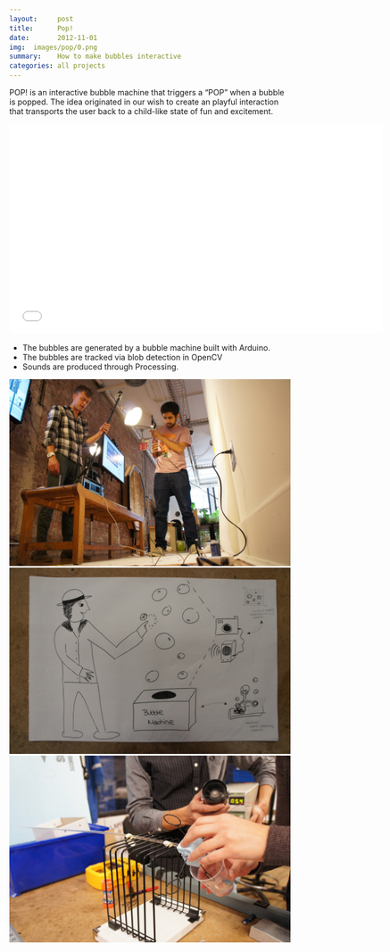 ```yaml
---
layout:     post
title:      Pop!
date:       2012-11-01
img:  images/pop/0.png
summary:    How to make bubbles interactive
categories: all projects
---
```



POP! is an interactive bubble machine that triggers a “POP” when a bubble is popped. The idea originated in our wish to create an playful interaction that transports the user back to a child-like state of fun and excitement.

<div class="mxn1 embed-container">
<iframe class="px4" src="//player.vimeo.com/video/97659314" width="670" height="376" frameborder="0" webkitallowfullscreen mozallowfullscreen allowfullscreen></iframe>
</div>


 - The bubbles are generated by a bubble machine built with Arduino.
 - The bubbles are tracked via blob detection in OpenCV
 - Sounds are produced through Processing.


<div class="mxn1">
  <img src="/images/pop/1.jpg" />
</div>
<div class="mxn1">
  <img src="/images/pop/2.jpg" />
</div>
<div class="mxn1">
  <img src="/images/pop/3.jpg" />
</div>